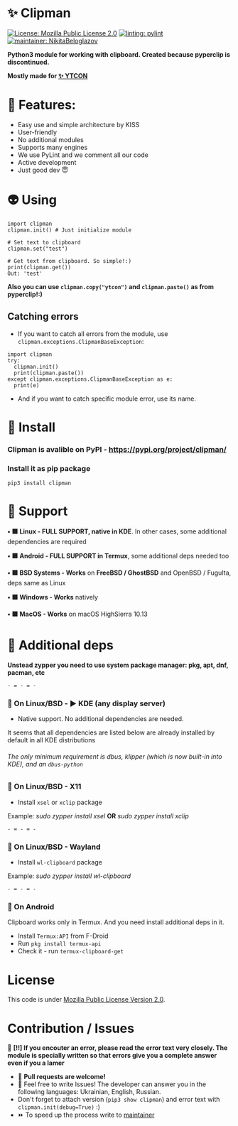 <!-- # Copyright (c) 2023 Nikita Beloglazov -->
<!-- License: Mozilla Public License 2.0 -->
# ✨ Clipman
[![License: Mozilla Public License 2.0](https://img.shields.io/badge/License:_MPL_2.0-blueviolet?logo=googledocs&logoColor=white&style=for-the-badge)](https://mozilla.org/en-US/MPL/2.0)
[![linting: pylint](https://img.shields.io/badge/Linting:_pylint-success?logo=azurefunctions&logoColor=white&style=for-the-badge)](https://pylint.pycqa.org/en/latest/)
[![maintainer: NikitaBeloglazov](https://img.shields.io/badge/Maintainer:_.%E2%80%A2%C2%B0%E2%97%8F%E2%9D%A4%EF%B8%8F%20NikitaBeloglazov%20Software%20Foundation%20%E2%9D%A4%EF%B8%8F%E2%97%8F%C2%B0%E2%80%A2.-informational?logoColor=white&style=for-the-badge&logo=github)](https://github.com/NikitaBeloglazov)

__Python3 module for working with clipboard. Created because pyperclip is discontinued.__

__Mostly made for [✨ YTCON](https://github.com/NikitaBeloglazov/ytcon)__

# 📘 Features:
* Easy use and simple architecture by KISS
* User-friendly
* No additional modules
* Supports many engines
* We use PyLint and we comment all our code
* Active development
* Just good dev 😇

# 👽 Using
```python3
import clipman
clipman.init() # Just initialize module

# Set text to clipboard
clipman.set("test")

# Get text from clipboard. So simple!:)
print(clipman.get())
Out: 'test'
```
__Also you can use `clipman.copy("ytcon")` and `clipman.paste()` as from pyperclip!:)__
## Catching errors
* If you want to catch all errors from the module, use `clipman.exceptions.ClipmanBaseException`:
```python3
import clipman
try:
  clipman.init()
  print(clipman.paste())
except clipman.exceptions.ClipmanBaseException as e:
  print(e)
```
* And if you want to catch specific module error, use its name.

# 🚀 Install
### Clipman is avalible on PyPI - https://pypi.org/project/clipman/

### Install it as pip package
```shell
pip3 install clipman
```

# 🔌 Support
__•‎ 🟩 Linux - FULL SUPPORT, native in KDE__.
In other cases, some additional dependencies are required

__•‎ 🟩 Android - FULL SUPPORT in Termux__, some additional deps needed too

__•‎ 🟩 BSD Systems - Works__ on __FreeBSD / GhostBSD__ and OpenBSD / FuguIta, deps same as Linux

__•‎ 🟩 Windows - Works__ natively

__•‎ 🟩 MacOS - Works__ on macOS HighSierra 10.13

# 📙 Additional deps
__Unstead zypper you need to use system package manager: pkg, apt, dnf, pacman, etc__

`- = - = -`
### 🐧 On Linux/BSD - ▶️ KDE (any display server)

- Native support. No additional dependencies are needed.

It seems that all dependencies are listed below are already installed by default in all KDE distributions
###### The only minimum requirement is dbus, klipper (which is now built-in into KDE), and an `dbus-python`

### 🐧 On Linux/BSD - X11
- Install `xsel` or `xclip` package

Example: _sudo zypper install xsel_ __OR__ _sudo zypper install xclip_

`- = - = -`
### 🐧 On Linux/BSD - Wayland
- Install `wl-clipboard` package

Example: _sudo zypper install wl-clipboard_

`- = - = -`
### 🐸 On Android
Clipboard works only in Termux.
And you need install additional deps in it.
* Install ```Termux:API``` from F-Droid
* Run ```pkg install termux-api```
* Check it - run ```termux-clipboard-get```

# License
This code is under [Mozilla Public License Version 2.0](/../../blob/main/LICENSE).

# Contribution / Issues
📕 __[!!] If you encouter an error, please read the error text very closely.
The module is specially written so that errors give you a complete answer even if you a lamer__

* 🥼 __Pull requests are welcome!__
* 🌈 Feel free to write Issues! The developer can answer you in the following languages: Ukrainian, English, Russian.
* Don't forget to attach version (`pip3 show clipman`) and error text with `clipman.init(debug=True)` :)
* ⏩ To speed up the process write to [maintainer](https://github.com/NikitaBeloglazov)
